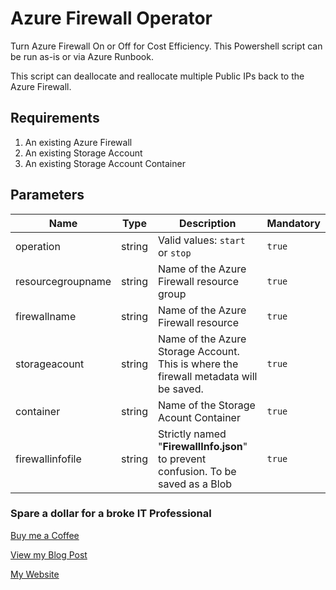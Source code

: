 # Azure Firewall Operator

Turn Azure Firewall On or Off for Cost Efficiency.
This Powershell script can be run as-is or via Azure Runbook.

This script can deallocate and reallocate multiple Public IPs back to the Azure Firewall.

## Requirements

1. An existing Azure Firewall
1. An existing Storage Account
1. An existing Storage Account Container

## Parameters

|Name|Type|Description|Mandatory|
|--|--|--|--|
|operation|string|Valid values: `start` or `stop`|`true`|
|resourcegroupname|string|Name of the Azure Firewall resource group|`true`|
|firewallname|string|Name of the Azure Firewall resource|`true`|
|storageacount|string|Name of the Azure Storage Account. This is where the firewall metadata will be saved.|`true`|
|container|string|Name of the Storage Acount Container|`true`|
|firewallinfofile|string|Strictly named "**FirewallInfo.json**" to prevent confusion. To be saved as a Blob|`true`|

### Spare a dollar for a broke IT Professional

[Buy me a Coffee](https://www.buymeacoffee.com/jcbagtas)

[View my Blog Post](https://blog.jcbagtas.com/2020/09/turn-azure-firewall-on-or-off-on.html)

[My Website](https://jcbagtas.com/)
